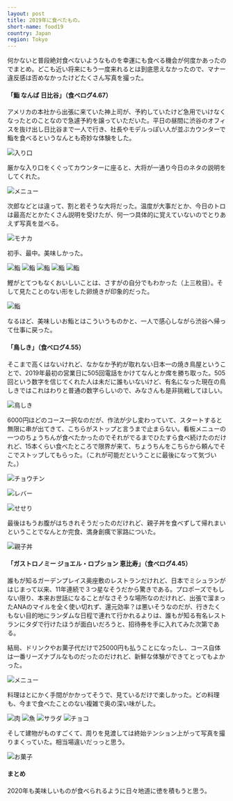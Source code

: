 ```yaml
---
layout: post
title: 2019年に食べたもの。
short-name: food19
country: Japan
region: Tokyo
---
```

何かないと普段絶対食べないようなものを幸運にも食べる機会が何度かあったのでまとめ。どこも近い将来にもう一度来れるとは到底思えなかったので、マナー違反感は否めなかったけどたくさん写真を撮った。

#### 「鮨 なんば 日比谷」（食べログ4.67）
アメリカの本社から出張に来ていた神上司が、予約していたけど急用でいけなくなったとのことなので急遽予約を譲っていただいた。平日の昼間に渋谷のオフィスを抜け出し日比谷まで一人で行き、社長やモデルっぽい人が並ぶカウンターで鮨を食べるというなんとも奇妙な体験をした。

![入り口](/assets/images/posts/food19/entrance.jpg)

厳かな入り口をくぐってカウンターに座ると、大将が一通り今日のネタの説明をしてくれた。

![メニュー](/assets/images/posts/food19/menu.jpg)

次郎などとは違って、割と若そうな大将だった。温度が大事だとか、今日のトロは最高だとかたくさん説明を受けたが、何一つ具体的に覚えていないのでとりあえず写真を並べる。

![モナカ](/assets/images/posts/food19/monaka.jpg)

初手、最中。美味しかった。

![鮨](/assets/images/posts/food19/sushi1.jpg)
![鮨](/assets/images/posts/food19/sushi2.jpg)
![鮨](/assets/images/posts/food19/sushi3.jpg)
![鮨](/assets/images/posts/food19/sushi4.jpg)
![鮨](/assets/images/posts/food19/sushi5.jpg)

鰹がとてつもなくおいしいことは、さすがの自分でもわかった（上三枚目）。そして見たことのない形をした卵焼きが印象的だった。

![鮨](/assets/images/posts/food19/tamago.jpg)

なるほど、美味しいお鮨とはこういうものかと、一人で感心しながら渋谷へ帰って仕事に戻った。

#### 「鳥しき」（食べログ4.55）
そこまで高くはないけれど、なかなか予約が取れない日本一の焼き鳥屋ということで、2019年最初の営業日に505回電話をかけてなんとか席を勝ち取った。505回という数字を信じてくれた人は未だに誰もいないけど、有名になった現在の鳥しきではこれはわりと普通の数字らしいので、みなさんも是非挑戦してほしい。

![鳥しき](/assets/images/posts/food19/torishiki.jpg)

6000円ほどのコース一択なのだが、作法が少し変わっていて、スタートすると無限に串が出てきて、こちらがストップと言うまで止まらない。看板メニューの一つのちょうちんが食べたかったのでそれがでるまでひたすら食べ続けたのだけれど、15本くらい食べたところで限界が来て、ちょうちんをこちらから頼んでそこでストップしてもらった。（これが可能だということに最後になって気づいた。）

![チョウチン](/assets/images/posts/food19/chochin.jpg)

![レバー](/assets/images/posts/food19/liver.jpg)

![せせり](/assets/images/posts/food19/seseri.jpg)

最後はもうお腹がはちきれそうだったのだけれど、親子丼を食べずして帰れまいということでなんとか完食、満身創痍で家路についた。

![親子丼](/assets/images/posts/food19/oyako.jpg)

#### 「ガストロノミー ジョエル・ロブション 恵比寿」（食べログ4.45）
誰もが知るガーデンプレイス奥座敷のレストランだけれど、日本でミシュランがはじまって以来、11年連続で３つ星なそうだから驚きである。プロポーズでもしない限り、本来お世話になることがなさそうな場所なのだけれど、出張で溜まったANAのマイルを全く使い切れず、還元効率？は悪いそうなのだが、行きたくもない目的地にランダムな日程で連れて行かれるよりは、誰もが知る有名レストランにタダで行けたほうが面白いだろうと、招待券を手に入れてみた次第である。

結局、ドリンクやお菓子代だけで25000円も払うことになったし、コース自体は一番リーズナブルなものだったのだけれど、新鮮な体験ができてとってもよかった。

![メニュー](/assets/images/posts/food19/menu2.jpg)

料理はとにかく手間がかかってそうで、見ているだけで楽しかった。どの料理も、今まで食べたことのない複雑で奥の深い味がした。

![肉](/assets/images/posts/food19/niku.jpg)
![魚](/assets/images/posts/food19/sakana.jpg)
![サラダ](/assets/images/posts/food19/salada.jpg)
![チョコ](/assets/images/posts/food19/choco.jpg)

そして建物がものすごくて、周りを見渡しては終始テンション上がって写真を撮りまくっていた。相当場違いだっっと思う。

![お菓子](/assets/images/posts/food19/okashi.jpg)

#### まとめ
2020年も美味しいものが食べられるように日々地道に徳を積もうと思う。
